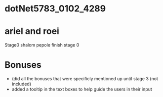 # dotNet5783_0102_4289
# ariel and roei
Stage0
shalom pepole
finish stage 0
# Bonuses
* (did all the bonuses that were specificly mentioned up until stage 3 (not included)  
* added a tooltip in the text boxes to help guide the users in their input
